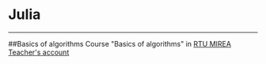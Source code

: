 # Julia
---
##Basics of algorithms
Course "Basics of algorithms" in [RTU MIREA](https://english.mirea.ru/)
[Teacher's account](https://github.com/Vibof)
